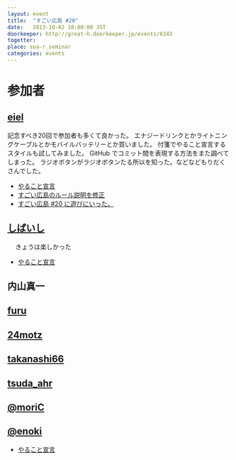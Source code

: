 ```yaml
---
layout: event
title:  "すごい広島 #20"
date:   2013-10-02 18:00:00 JST
doorkeeper: http://great-h.doorkeeper.jp/events/6343
togetter:
place: soa-r_seminar
categories: events
---
```


# 参加者

## [eiel](https://github.com/eiel)

記念すべき20回で参加者も多くて良かった。
エナジードリンクとかライトニングケーブルとかモバイルバッテリーとか買いました。
付箋でやること宣言するスタイルも試してみました。
GitHub でコミット間を表現する方法をまた調べてしまった。
ラジオボタンがラジオボタンたる所以を知った。などなどもりだくさんでした。

* [やること宣言](https://github.com/great-h/great-h.github.io/issues/291)
* [すごい広島のルール説明を修正](https://github.com/great-h/great-h.github.io/pull/306)
* [すごい広島 #20 に遊びにいった。](http://eielh-life.tumblr.com/post/62904805567/20)

## [しばいし](https://twitter.com/isabisi1484)
　
きょうは楽しかった

* [やること宣言](https://github.com/great-h/great-h.github.io/issues/297)

## 内山真一

## [furu](https://twitter.com/pecosantoyobe)

## [24motz](https://twitter.com/24motz)

## [takanashi66](https://twitter.com/takanashi66)

## [tsuda_ahr](https://twitter.com/tsuda_ahr)

## [@moriC](https://twitter.com/CentBoss)

## [@enoki](https://twitter.com/enofujityan)

* [やること宣言](https://github.com/great-h/great-h.github.io/issues/303)
